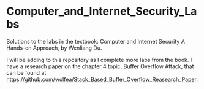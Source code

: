 # Computer_and_Internet_Security_Labs
Solutions to the labs in the textbook: Computer and Internet Security A Hands-on Approach, by Wenliang Du.

I will be adding to this repository as I complete more labs from the book. I have a research paper on the chapter 4 topic, Buffer Overflow Attack, 
that can be found at https://github.com/wolfea/Stack_Based_Buffer_Overflow_Reasearch_Paper.
